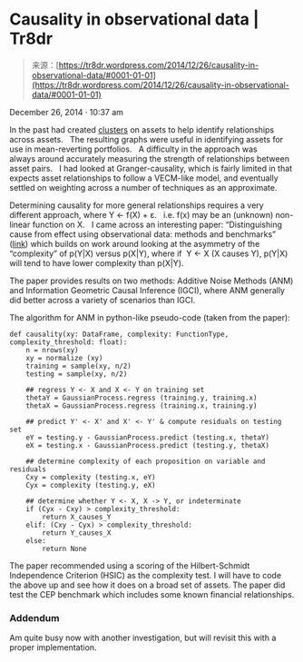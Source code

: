 <!--yml
category: 未分类
date: 2024-05-18 15:28:52
-->

# Causality in observational data | Tr8dr

> 来源：[https://tr8dr.wordpress.com/2014/12/26/causality-in-observational-data/#0001-01-01](https://tr8dr.wordpress.com/2014/12/26/causality-in-observational-data/#0001-01-01)

December 26, 2014 · 10:37 am

In the past had created [clusters](https://tr8dr.wordpress.com/2010/01/22/cointegration-clusters/ "Cointegration Clusters") on assets to help identify relationships across assets.   The resulting graphs were useful in identifying assets for use in mean-reverting portfolios.   A difficulty in the approach was always around accurately measuring the strength of relationships between asset pairs.   I had looked at Granger-causality, which is fairly limited in that expects asset relationships to follow a VECM-like model, and eventually settled on weighting across a number of techniques as an approximate.

Determining causality for more general relationships requires a very different approach, where Y ← f(X) + ε.   i.e. f(x) may be an (unknown) non-linear function on X.   I came across an interesting paper: “Distinguishing cause from effect using observational data: methods and benchmarks” ([link](http://arxiv.org/pdf/1412.3773v1.pdf)) which builds on work around looking at the asymmetry of the “complexity” of p(Y|X) versus p(X|Y), where if  Y ← X (X causes Y), p(Y|X) will tend to have lower complexity than p(X|Y).

The paper provides results on two methods: Additive Noise Methods (ANM) and Information Geometric Causal Inference (IGCI), where ANM generally did better across a variety of scenarios than IGCI.

The algorithm for ANM in python-like pseudo-code (taken from the paper):

```
def causality(xy: DataFrame, complexity: FunctionType, complexity_threshold: float):
    n = nrows(xy)
    xy = normalize (xy)
    training = sample(xy, n/2)
    testing = sample(xy, n/2)

    ## regress Y <- X and X <- Y on training set
    thetaY = GaussianProcess.regress (training.y, training.x)
    thetaX = GaussianProcess.regress (training.x, training.y)

    ## predict Y' <- X' and X' <- Y' & compute residuals on testing set
    eY = testing.y - GaussianProcess.predict (testing.x, thetaY)
    eX = testing.x - GaussianProcess.predict (testing.y, thetaX)

    ## determine complexity of each proposition on variable and residuals
    Cxy = complexity (testing.x, eY)
    Cyx = complexity (testing.y, eX)

    ## determine whether Y <- X, X -> Y, or indeterminate
    if (Cyx - Cxy) > complexity_threshold:
        return X_causes_Y
    elif: (Cxy - Cyx) > complexity_threshold:
        return Y_causes_X
    else:
        return None

```

The paper recommended using a scoring of the Hilbert-Schmidt Independence Criterion (HSIC) as the complexity test. I will have to code the above up and see how it does on a broad set of assets. The paper did test the CEP benchmark which includes some known financial relationships.

### Addendum

Am quite busy now with another investigation, but will revisit this with a proper implementation.
